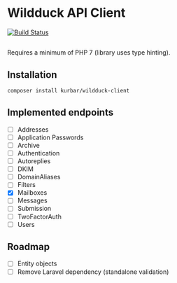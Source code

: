 # Wildduck API Client
[![Build Status](https://travis-ci.org/kurbar/wildduck-api-client.svg?branch=master)](https://travis-ci.org/kurbar/wildduck-api-client)

##
Requires a minimum of PHP 7 (library uses type hinting).

## Installation

```bash
composer install kurbar/wildduck-client
```

## Implemented endpoints
- [ ] Addresses
- [ ] Application Passwords
- [ ] Archive
- [ ] Authentication
- [ ] Autoreplies
- [ ] DKIM
- [ ] DomainAliases
- [ ] Filters
- [X] Mailboxes
- [ ] Messages
- [ ] Submission
- [ ] TwoFactorAuth
- [ ] Users

## Roadmap

- [ ] Entity objects
- [ ] Remove Laravel dependency (standalone validation)
